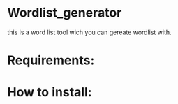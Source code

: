 # Wordlist_generator
this is a word list tool wich you can gereate wordlist with.

# Requirements:

# How to install:
